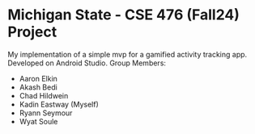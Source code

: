 # Michigan State - CSE 476 (Fall24) Project
My implementation of a simple mvp for a gamified activity tracking app. Developed on Android Studio.
Group Members:
- Aaron Elkin
- Akash Bedi
- Chad Hildwein
- Kadin Eastway (Myself)
- Ryann Seymour
- Wyat Soule
